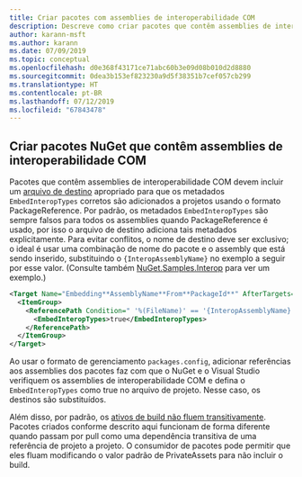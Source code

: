 ```yaml
---
title: Criar pacotes com assemblies de interoperabilidade COM
description: Descreve como criar pacotes que contêm assemblies de interoperabilidade COM
author: karann-msft
ms.author: karann
ms.date: 07/09/2019
ms.topic: conceptual
ms.openlocfilehash: d0e368f43171ce71abc60b3e09d08b010d2d8880
ms.sourcegitcommit: 0dea3b153ef823230a9d5f38351b7cef057cb299
ms.translationtype: HT
ms.contentlocale: pt-BR
ms.lasthandoff: 07/12/2019
ms.locfileid: "67843478"
---
```

## <a name="create-nuget-packages-that-contain-com-interop-assemblies"></a>Criar pacotes NuGet que contêm assemblies de interoperabilidade COM

Pacotes que contêm assemblies de interoperabilidade COM devem incluir um [arquivo de destino](creating-a-package.md#include-msbuild-props-and-targets-in-a-package) apropriado para que os metadados `EmbedInteropTypes` corretos são adicionados a projetos usando o formato PackageReference. Por padrão, os metadados `EmbedInteropTypes` são sempre falsos para todos os assemblies quando PackageReference é usado, por isso o arquivo de destino adiciona tais metadados explicitamente. Para evitar conflitos, o nome de destino deve ser exclusivo; o ideal é usar uma combinação de nome do pacote e o assembly que está sendo inserido, substituindo o `{InteropAssemblyName}` no exemplo a seguir por esse valor. (Consulte também [NuGet.Samples.Interop](https://github.com/NuGet/Samples/tree/master/NuGet.Samples.Interop) para ver um exemplo.)

```xml
<Target Name="Embedding**AssemblyName**From**PackageId**" AfterTargets="ResolveReferences" BeforeTargets="FindReferenceAssembliesForReferences">
  <ItemGroup>
    <ReferencePath Condition=" '%(FileName)' == '{InteropAssemblyName}' AND '%(ReferencePath.NuGetPackageId)' == '$(MSBuildThisFileName)' ">
      <EmbedInteropTypes>true</EmbedInteropTypes>
    </ReferencePath>
  </ItemGroup>
</Target>
```

Ao usar o formato de gerenciamento `packages.config`, adicionar referências aos assemblies dos pacotes faz com que o NuGet e o Visual Studio verifiquem os assemblies de interoperabilidade COM e defina o `EmbedInteropTypes` como true no arquivo de projeto. Nesse caso, os destinos são substituídos.

Além disso, por padrão, os [ativos de build não fluem transitivamente](../consume-packages/package-references-in-project-files.md#controlling-dependency-assets). Pacotes criados conforme descrito aqui funcionam de forma diferente quando passam por pull como uma dependência transitiva de uma referência de projeto a projeto. O consumidor de pacotes pode permitir que eles fluam modificando o valor padrão de PrivateAssets para não incluir o build.

<a name="creating-the-package"></a>